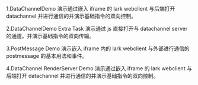 1.DataChannelDemo 演示通过嵌入 iframe 的 lark webclient 与后端打开 datachannel 并进行通信的并演示基础指令的双向控制。

2.DataChannelDemo Extra Task 演示通过 js 直接打开与 datachannel server 的通道。并演示基础指令的双向传输。

3.PostMessage Demo 演示嵌入 iframe 内的 lark webclient 与外部进行通信的 postmessage 的基本用法和事件。

4.DataChannel RenderServer Demo 演示通过嵌入 iframe 的 lark webclient 与后端打开 datachannel 并进行通信的并演示基础指令的双向控制。
